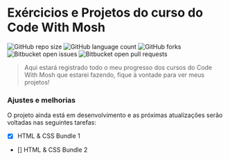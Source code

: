 # Exércicios e Projetos do curso do Code With Mosh

![GitHub repo size](https://img.shields.io/github/repo-size/iuricode/README-template?style=for-the-badge)
![GitHub language count](https://img.shields.io/github/languages/count/iuricode/README-template?style=for-the-badge)
![GitHub forks](https://img.shields.io/github/forks/iuricode/README-template?style=for-the-badge)
![Bitbucket open issues](https://img.shields.io/bitbucket/issues/iuricode/README-template?style=for-the-badge)
![Bitbucket open pull requests](https://img.shields.io/bitbucket/pr-raw/iuricode/README-template?style=for-the-badge)


> Aqui estará registrado todo o meu progresso dos cursos do Code With Mosh que estarei fazendo, fique à vontade para ver meus projetos!

### Ajustes e melhorias

O projeto ainda está em desenvolvimento e as próximas atualizações serão voltadas nas seguintes tarefas:

- [x] HTML & CSS Bundle 1
- [] HTML & CSS Bundle 2

